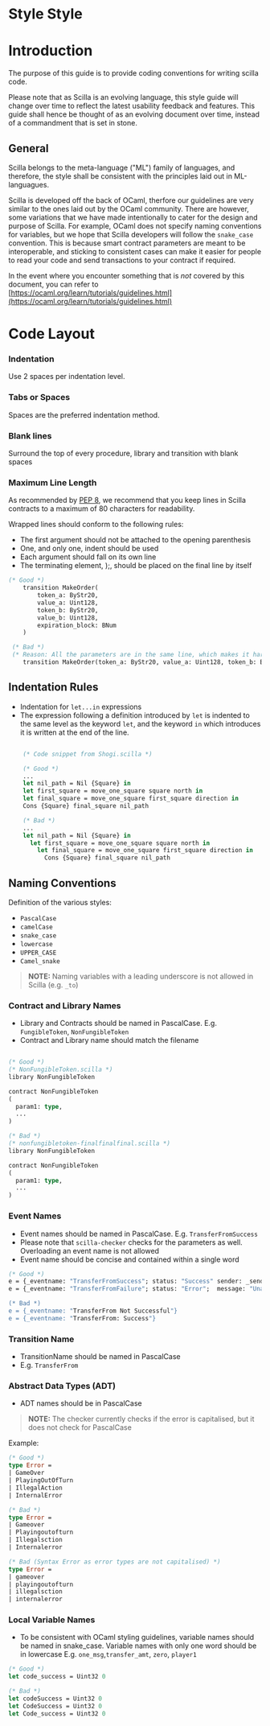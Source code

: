 # Style Style

# Introduction

The purpose of this guide is to provide coding conventions for writing scilla code. 

Please note that as Scilla is an evolving language, this style guide will change over time to reflect the latest usability feedback and features. This guide shall hence be thought of as an evolving document over time, instead of a commandment that is set in stone.

## General

Scilla belongs to the meta-language ("ML") family of languages, and therefore, the style shall be consistent with the principles laid out in ML-languagues. 

Scilla is developed off the back of OCaml, therfore our guidelines are very similar to the ones laid out by the OCaml community. There are however, some variations that we have made intentionally to cater for the design and purpose of Scilla. For example, OCaml does not specify naming conventions for variables, but we hope that Scilla developers will follow the `snake_case` convention. This is because smart contract parameters are meant to be interoperable, and sticking to consistent cases can make it easier for people to read your code and send transactions to your contract if required.


In the event where you encounter something that is _not_ covered by this document, you can refer to [https://ocaml.org/learn/tutorials/guidelines.html](https://ocaml.org/learn/tutorials/guidelines.html)

# Code Layout

### **Indentation**

Use 2 spaces per indentation level.

### **Tabs or Spaces**

Spaces are the preferred indentation method.

### Blank lines

Surround the top of every procedure, library and transition with blank spaces

### Maximum Line Length

As recommended by [PEP 8](<[https://www.python.org/dev/peps/pep-0008/#maximum-line-length](https://www.python.org/dev/peps/pep-0008/#maximum-line-length)>), we recommend that you keep lines in Scilla contracts to a maximum of 80 characters for readability.

Wrapped lines should conform to the following rules:

- The first argument should not be attached to the opening parenthesis
- One, and only one, indent should be used
- Each argument should fall on its own line
- The terminating element, );, should be placed on the final line by itself

```ocaml
(* Good *)
    transition MakeOrder(
    	token_a: ByStr20,
    	value_a: Uint128,
    	token_b: ByStr20,
    	value_b: Uint128,
    	expiration_block: BNum
    )

 (* Bad *)
 (* Reason: All the parameters are in the same line, which makes it hard to read *)
    transition MakeOrder(token_a: ByStr20, value_a: Uint128, token_b: ByStr20, value_b: Uint128, expiration_block: BNum)
```

## Indentation Rules

- Indentation for `let...in` expressions
- The expression following a definition introduced by `let` is indented to the same level as the keyword `let`, and the keyword `in` which introduces it is written at the end of the line.

```ocaml

    (* Code snippet from Shogi.scilla *)

    (* Good *)
    ...
    let nil_path = Nil {Square} in
    let first_square = move_one_square square north in
    let final_square = move_one_square first_square direction in
    Cons {Square} final_square nil_path

    (* Bad *)
    ...
    let nil_path = Nil {Square} in
      let first_square = move_one_square square north in
        let final_square = move_one_square first_square direction in
          Cons {Square} final_square nil_path
 ```

## Naming Conventions

Definition of the various styles:

- `PascalCase`
- `camelCase`
- `snake_case`
- `lowercase`
- `UPPER_CASE`
- `Camel_snake`

> **NOTE:** Naming variables with a leading underscore is not allowed in Scilla (e.g. `_to`)

### Contract and Library Names

- Library and Contracts should be named in PascalCase. E.g. `FungibleToken`, `NonFungibleToken`
- Contract and Library name should match the filename

```ocaml

(* Good *)
(* NonFungibleToken.scilla *)
library NonFungibleToken

contract NonFungibleToken
(
  param1: type,
  ...
)

(* Bad *)
(* nonfungibletoken-finalfinalfinal.scilla *)
library NonFungibleToken

contract NonFungibleToken
(
  param1: type,
  ...
)
```

### Event Names

- Event names should be named in PascalCase. E.g. `TransferFromSuccess`
- Please note that `scilla-checker` checks for the parameters as well. Overloading an event name is not allowed
- Event name should be concise and contained within a single word

```ocaml
(* Good *)
e = {_eventname: "TransferFromSuccess"; status: "Success" sender: _sender; ...};
e = {_eventname: "TransferFromFailure"; status: "Error";  message: "Unauthorised; ...};

(* Bad *)
e = {_eventname: "TransferFrom Not Successful"}
e = {_eventname: "TransferFrom: Success"}
```

### Transition Name

- TransitionName should be named in PascalCase 
- E.g. `TransferFrom`

### Abstract Data Types (ADT)

- ADT names should be in PascalCase

> **NOTE:** The checker currently checks if the error is capitalised, but it does not check for PascalCase

Example:
```ocaml
(* Good *)
type Error =
| GameOver
| PlayingOutOfTurn
| IllegalAction
| InternalError

(* Bad *)
type Error =
| Gameover
| Playingoutofturn
| Illegalsction
| Internalerror

(* Bad (Syntax Error as error types are not capitalised) *)
type Error =
| gameover
| playingoutofturn
| illegalsction
| internalerror


```
### Local Variable Names

- To be consistent with OCaml styling guidelines, variable names should be named in snake_case. Variable names with only one word should be in lowercase E.g. `one_msg`,`transfer_amt`, `zero`, `player1`


``` ocaml
(* Good *)
let code_success = Uint32 0

(* Bad *)
let codeSuccess = Uint32 0
let CodeSuccess = Uint32 0
let Code_success = Uint32 0
```
